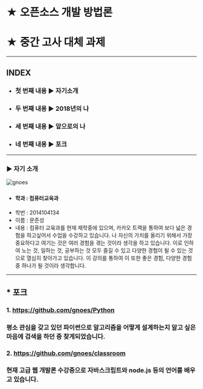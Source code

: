 
# ★ 오픈소스 개발 방법론

# ★ 중간 고사 대체 과제 

***
## INDEX
 * ### 첫 번째 내용 ▶ 자기소개
 * ### 두 번째 내용 ▶ 2018년의 나
 * ### 세 번째 내용 ▶ 앞으로의 나
 * ### 네 번째 내용 ▶ 포크
***
### ▶ 자기 소개
![gnoes](https://github.com/gnoes/opensource-class/blob/master/gnoes.png?raw=true)
###
* #### 학과 : 컴퓨터교육과
* 학번 : 2014104134
* 이름 : 문준성
* 내용 : 컴퓨터 교육과를 현재 재학중에 있으며, 카카오 트랙을 통하여 보다 넓은 경험을 하고싶어서 수업을 수강하고 있습니다. 나 자신의 가치를 올리기 위해서 가장 중요하다고 여기는 것은 여러 경험을 겪는 것이라 생각을 하고 있습니다. 이로 인하여 노는 것, 일하는 것, 공부하는 것 모두 즐길 수 있고 다양한 경험이 될 수 있는 것으로 열심히 찾아가고 있습니다. 이 강의를 통하여 이 또한 좋은 경험, 다양한 경험 중 하나가 될 것이라 생각합니다.
***


## * 포크
### 1. https://github.com/gnoes/Python
### 평소 관심을 갖고 있던 파이썬으로 알고리즘을 어떻게 설계하는지 알고 싶은 마음에 검색을 하던 중 찾게되었습니다.

### 2. https://github.com/gnoes/classroom
### 현재 고급 웹 개발론 수강중으로 자바스크립트와 node.js 등의 언어를 배우고 있습니다.

